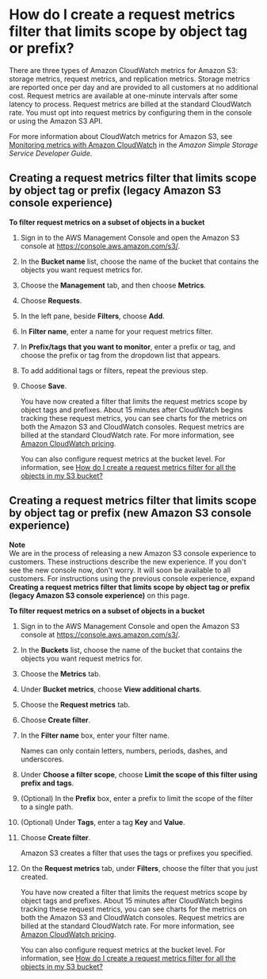 # How do I create a request metrics filter that limits scope by object tag or prefix?<a name="configure-metrics-filter"></a>

There are three types of Amazon CloudWatch metrics for Amazon S3: storage metrics, request metrics, and replication metrics\. Storage metrics are reported once per day and are provided to all customers at no additional cost\. Request metrics are available at one\-minute intervals after some latency to process\. Request metrics are billed at the standard CloudWatch rate\. You must opt into request metrics by configuring them in the console or using the Amazon S3 API\.

For more information about CloudWatch metrics for Amazon S3, see [Monitoring metrics with Amazon CloudWatch](https://docs.aws.amazon.com/AmazonS3/latest/dev/cloudwatch-monitoring.html) in the *Amazon Simple Storage Service Developer Guide*\. 

## Creating a request metrics filter that limits scope by object tag or prefix \(legacy Amazon S3 console experience\)<a name="filter-request-metrics"></a>

**To filter request metrics on a subset of objects in a bucket**

1. Sign in to the AWS Management Console and open the Amazon S3 console at [https://console\.aws\.amazon\.com/s3/](https://console.aws.amazon.com/s3/)\.

1. In the **Bucket name** list, choose the name of the bucket that contains the objects you want request metrics for\.

1. Choose the **Management** tab, and then choose **Metrics**\.

1. Choose **Requests**\.

1. In the left pane, beside **Filters**, choose **Add**\.

1. In **Filter name**, enter a name for your request metrics filter\.

1. In **Prefix/tags that you want to monitor**, enter a prefix or tag, and choose the prefix or tag from the dropdown list that appears\.

1. To add additional tags or filters, repeat the previous step\.

1. Choose **Save**\.

   You have now created a filter that limits the request metrics scope by object tags and prefixes\. About 15 minutes after CloudWatch begins tracking these request metrics, you can see charts for the metrics on both the Amazon S3 and CloudWatch consoles\. Request metrics are billed at the standard CloudWatch rate\. For more information, see [Amazon CloudWatch pricing](http://aws.amazon.com/cloudwatch/pricing/)\. 

   You can also configure request metrics at the bucket level\. For information, see [How do I create a request metrics filter for all the objects in my S3 bucket?](configure-metrics.md)

## Creating a request metrics filter that limits scope by object tag or prefix \(new Amazon S3 console experience\)<a name="filter-request-metrics-new"></a>

**Note**  
We are in the process of releasing a new Amazon S3 console experience to customers\. These instructions describe the new experience\. If you don't see the new console now, don't worry\. It will soon be available to all customers\. For instructions using the previous console experience, expand **Creating a request metrics filter that limits scope by object tag or prefix \(legacy Amazon S3 console experience\)** on this page\.

**To filter request metrics on a subset of objects in a bucket**

1. Sign in to the AWS Management Console and open the Amazon S3 console at [https://console\.aws\.amazon\.com/s3/](https://console.aws.amazon.com/s3/)\.

1. In the **Buckets** list, choose the name of the bucket that contains the objects you want request metrics for\.

1. Choose the **Metrics** tab\.

1. Under **Bucket metrics**, choose **View additional charts**\.

1. Choose the **Request metrics** tab\.

1. Choose **Create filter**\.

1. In the **Filter name** box, enter your filter name\. 

   Names can only contain letters, numbers, periods, dashes, and underscores\.

1. Under **Choose a filter scope**, choose **Limit the scope of this filter using prefix and tags**\.

1. \(Optional\) In the **Prefix** box, enter a prefix to limit the scope of the filter to a single path\.

1. \(Optional\) Under **Tags**, enter a tag **Key** and **Value**\.

1. Choose **Create filter**\.

   Amazon S3 creates a filter that uses the tags or prefixes you specified\.

1. On the **Request metrics** tab, under **Filters**, choose the filter that you just created\.

   You have now created a filter that limits the request metrics scope by object tags and prefixes\. About 15 minutes after CloudWatch begins tracking these request metrics, you can see charts for the metrics on both the Amazon S3 and CloudWatch consoles\. Request metrics are billed at the standard CloudWatch rate\. For more information, see [Amazon CloudWatch pricing](http://aws.amazon.com/cloudwatch/pricing/)\. 

   You can also configure request metrics at the bucket level\. For information, see [How do I create a request metrics filter for all the objects in my S3 bucket?](configure-metrics.md)